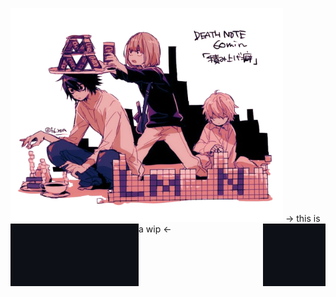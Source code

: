 ![Alt Text](download.png)
<img align="left" width="205" height="100" src="Screenshot 2025-09-21 11.49.16 AM.png">
<img align="right" width="100" height="100" src="Screenshot 2025-09-21 11.49.16 AM.png">
-> this is a wip <-
